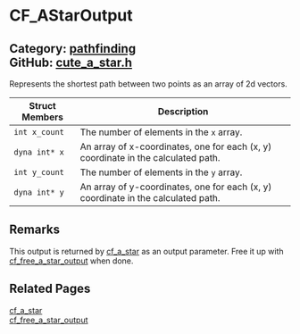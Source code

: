 [](../header.md ':include')

# CF_AStarOutput

Category: [pathfinding](/api_reference?id=pathfinding)  
GitHub: [cute_a_star.h](https://github.com/RandyGaul/cute_framework/blob/master/include/cute_a_star.h)  
---

Represents the shortest path between two points as an array of 2d vectors.

Struct Members | Description
--- | ---
`int x_count` | The number of elements in the `x` array.
`dyna int* x` | An array of x-coordinates, one for each (x, y) coordinate in the calculated path.
`int y_count` | The number of elements in the `y` array.
`dyna int* y` | An array of y-coordinates, one for each (x, y) coordinate in the calculated path.

## Remarks

This output is returned by [cf_a_star](/pathfinding/cf_a_star.md) as an output parameter. Free it up with [cf_free_a_star_output](/pathfinding/cf_free_a_star_output.md) when done.

## Related Pages

[cf_a_star](/pathfinding/cf_a_star.md)  
[cf_free_a_star_output](/pathfinding/cf_free_a_star_output.md)  
